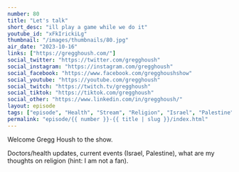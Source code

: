 ```yaml
---
number: 80
title: "Let's talk"
short_desc: "ill play a game while we do it"
youtube_id: "xFkIrickiLg"
thumbnail: "/images/thumbnails/80.jpg"
air_date: "2023-10-16"
links: ["https://gregghoush.com/"]
social_twitter: "https://twitter.com/gregghoush"
social_instagram: "https://instagram.com/gregghoush"
social_facebook: "https://www.facebook.com/gregghoushshow"
social_youtube: "https://youtube.com/gregghoush"
social_twitch: "https://twitch.tv/gregghoush"
social_tiktok: "https://tiktok.com/gregghoush"
social_other: "https://www.linkedin.com/in/gregghoush/"
layout: episode
tags: ["episode", "Health", "Stream", "Religion", "Israel", "Palestine"]
permalink: "episode/{{ number }}-{{ title | slug }}/index.html"
---
```


Welcome Gregg Housh to the show.

Doctors/health updates, current events (Israel, Palestine), what are my thoughts on religion (hint: I am not a fan).
